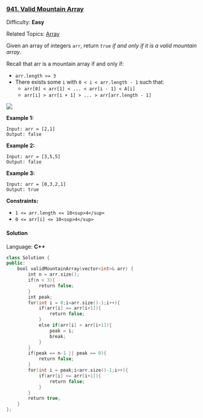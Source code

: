 ### [941\. Valid Mountain Array](https://leetcode.com/problems/valid-mountain-array/)

Difficulty: **Easy**

Related Topics: [Array](https://leetcode.com/tag/array/)

Given an array of integers `arr`, return _`true` if and only if it is a valid mountain array_.

Recall that arr is a mountain array if and only if:

- `arr.length >= 3`
- There exists some `i` with `0 < i < arr.length - 1` such that:
  - `arr[0] < arr[1] < ... < arr[i - 1] < A[i]`
  - `arr[i] > arr[i + 1] > ... > arr[arr.length - 1]`

![](https://assets.leetcode.com/uploads/2019/10/20/hint_valid_mountain_array.png)

**Example 1:**

```
Input: arr = [2,1]
Output: false
```

**Example 2:**

```
Input: arr = [3,5,5]
Output: false
```

**Example 3:**

```
Input: arr = [0,3,2,1]
Output: true
```

**Constraints:**

- `1 <= arr.length <= 10<sup>4</sup>`
- `0 <= arr[i] <= 10<sup>4</sup>`

#### Solution

Language: **C++**

```c++
class Solution {
public:
    bool validMountainArray(vector<int>& arr) {
        int n = arr.size();
        if(n < 3){
            return false;
        }
        int peak;
        for(int i = 0;i<arr.size()-1;i++){
            if(arr[i] == arr[i+1]){
                return false;
            }
            else if(arr[i] > arr[i+1]){
                peak = i;
                break;
            }
        }
        if(peak == n-1 || peak == 0){
            return false;
        }
        for(int i = peak;i<arr.size()-1;i++){
            if(arr[i] <= arr[i+1]){
                return false;
            }
        }
        return true;
    }
};
```
